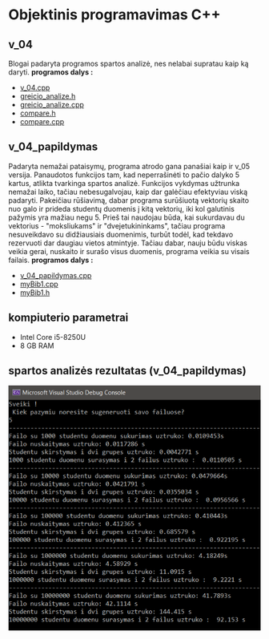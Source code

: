 # Objektinis programavimas C++

## v_04
Blogai padaryta programos spartos analizė, nes nelabai supratau kaip ką daryti.
**programos dalys :**
* [v_04.cpp](https://github.com/siveta/first_project/blob/v_04/v_04.cpp)
* [greicio_analize.h](https://github.com/siveta/first_project/blob/v_04/greicio_analize.h)
* [greicio_analize.cpp](https://github.com/siveta/first_project/blob/v_04/greicio_analize.cpp)
* [compare.h](https://github.com/siveta/first_project/blob/v_04/compare.h)
* [compare.cpp](https://github.com/siveta/first_project/blob/v_04/compare.cpp)

## v_04_papildymas
Padaryta nemažai pataisymų, programa atrodo gana panašiai kaip ir v_05 versija. Panaudotos funkcijos tam, kad neperrašinėti to pačio dalyko 5 kartus, atlikta tvarkinga spartos analizė. Funkcijos vykdymas užtrunka nemažai laiko, tačiau nebesugalvojau, kaip dar galėčiau efektyviau viską padaryti.
Pakeičiau rūšiavimą, dabar programa surūšiuotą vektorių skaito nuo galo ir prideda studentų duomenis į kitą vektorių, iki kol galutinis pažymis yra mažiau negu 5. Prieš tai naudojau būda, kai sukurdavau du vektorius - "moksliukams" ir "dvejetukininkams", tačiau programa nesuveikdavo su didžiausiais duomenimis, turbūt todėl, kad tekdavo rezervuoti dar daugiau vietos atmintyje. Tačiau dabar, nauju būdu viskas veikia gerai, nuskaito ir surašo visus duomenis, programa veikia su visais failais.
**programos dalys :**
* [v_04_papildymas.cpp](https://github.com/siveta/first_project/blob/v_04/v_04_papildymas.cpp)
* [myBib1.cpp](https://github.com/siveta/first_project/blob/v_04/myBib1.cpp)
* [myBib1.h](https://github.com/siveta/first_project/blob/v_04/myBib1.h)

## kompiuterio parametrai
* Intel Core i5-8250U
* 8 GB RAM 

## spartos analizės rezultatas (v_04_papildymas)
![](https://github.com/siveta/first_project/blob/v_04/v_04_papildymas.png)


